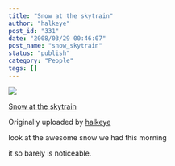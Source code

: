 ```yaml
---
title: "Snow at the skytrain"
author: "halkeye"
post_id: "331"
date: "2008/03/29 00:46:07"
post_name: "snow_skytrain"
status: "publish"
category: "People"
tags: []
---
```


![](https://farm4.static.flickr.com/3202/2370771978_aa6707554b_m.jpg)
   

 
 [Snow at the skytrain](https://www.flickr.com/photos/halkeye/2370771978/)
   

 Originally uploaded by [halkeye](https://www.flickr.com/people/halkeye/)
 



look at the awesome snow we had this morning  

it so barely is noticeable.
